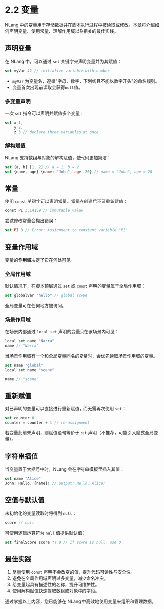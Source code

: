 # 2.2 变量

NLang 中的变量用于存储数据并在脚本执行过程中被读取或修改。本章将介绍如何声明变量、使用常量、理解作用域以及相关的最佳实践。

## 声明变量

在 NLang 中，可以通过 `set` 关键字来声明变量并为其赋值：

```javascript
set myVar 42 // initialize variable with number
```

- `myVar` 为变量名，遵循"字母、数字、下划线且不能以数字开头"的命名规则。
- 变量首次出现前读取会获得`null`值。

### 多变量声明

一次 `set` 指令可以声明并赋值多个变量：

```javascript
set x 1,
    y 2,
    z 3 // declare three variables at once
```

### 解构赋值

NLang 支持数组与对象的解构赋值，使代码更加简洁：

```javascript
set [a, b] [1, 2] // a = 1, b = 2
set {name, age} {name: "John", age: 20} // name = "John", age = 20
```

## 常量

使用 `const` 关键字可以声明常量。常量在创建后不可重新赋值：

```javascript
const PI 3.14159 // immutable value
```

尝试修改常量会抛出错误：

```javascript
set PI 3 // Error: Assignment to constant variable "PI"
```

## 变量作用域

变量的**作用域**决定了它在何处可见。

### 全局作用域

默认情况下，在脚本顶层通过 `set` 或 `const` 声明的变量属于全局作用域：

```javascript
set globalVar "hello" // global scope
```

全局变量可在任何地方被访问。

### 场景作用域

在场景内部通过 `local set` 声明的变量只在该场景内可见：

```javascript
local set name "Narra"
name // "Narra"
```

当场景作用域有一个和全局变量同名的变量时，会优先读取场景作用域的变量。

```javascript
set name "global"
local set name "scene"

name // "scene"
```

## 重新赋值

对已声明的变量可以直接进行重新赋值，而无需再次使用 `set`：

```javascript
set counter 0
counter = counter + 1 // re-assignment
```

若变量此前未声明，则赋值语句等价于 `set` 声明（不推荐，可能引入隐式全局变量）。

## 字符串插值

当变量置于大括号中时，NLang 会在字符串模板里插入其值：

```javascript
set name "Alice"
John: Hello, {name}! // output: Hello, Alice!
```

## 空值与默认值

未初始化的变量读取时将得到 `null`：

```javascript
score // null
```

可使用逻辑运算符为 `null` 值提供默认值：

```javascript
set finalScore score ?? 0 // if score is null, use 0
```

## 最佳实践

1. 尽量使用 `const` 声明不会改变的值，提升代码可读性与安全性。
2. 避免在全局作用域声明过多变量，减少命名冲突。
3. 给变量起具有描述性的名称，提升可维护性。
4. 使用解构赋值快速提取数组或对象中的字段。

通过掌握以上内容，您已能够在 NLang 中高效地使用变量来组织和管理数据。
